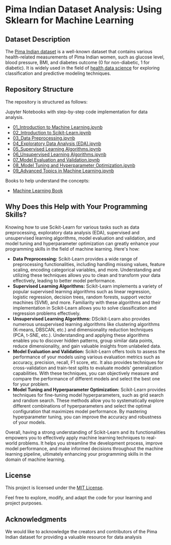 # Pima Indian Dataset Analysis: Using Sklearn for Machine Learning


## Dataset Description

The [Pima Indian dataset](https://github.com/cloudpedagogy/books/blob/main/Pima_Indian_Dataset.ipynb) is a well-known dataset that contains various health-related measurements of Pima Indian women, such as glucose level, blood pressure, BMI, and diabetes outcome (0 for non-diabetic, 1 for diabetic). It is widely used in the field of [health data science](https://github.com/cloudpedagogy/books/blob/main/Health_Data_Science.ipynb) for exploring classification and predictive modeling techniques.

## Repository Structure
The repository is structured as follows:

 Jupyter Notebooks with step-by-step code implementation for data analysis.
  - [01_Introduction to Machine Learning.ipynb](https://github.com/cloudpedagogy/machine-learning-scikit-learn/blob/main/01_Introduction_to_Machine_Learning.ipynb)
  - [02_Introduction to Scikit-Learn.ipynb](https://github.com/cloudpedagogy/machine-learning-scikit-learn/blob/main/02_Introduction_to_Scikit_Learn.ipynb)
  - [03_Data Preprocessing.ipynb](https://github.com/cloudpedagogy/machine-learning-scikit-learn/blob/main/03_Data_Preprocessing.ipynb)
  - [04_Exploratory Data Analysis (EDA).ipynb](https://github.com/cloudpedagogy/machine-learning-scikit-learn/blob/main/04_Exploratory_Data_Analysis_(EDA).ipynb)
  - [05_Supervised Learning Algorithms.ipynb](https://github.com/cloudpedagogy/machine-learning-scikit-learn/blob/main/05_Supervised_Learning_Algorithms.ipynb)
  - [06_Unsupervised Learning Algorithms.ipynb](https://github.com/cloudpedagogy/machine-learning-scikit-learn/blob/main/06_Unsupervised_Learning_Algorithms.ipynb)
  - [07_Model Evaluation and Validation.ipynb](https://github.com/cloudpedagogy/machine-learning-scikit-learn/blob/main/07_Model_Evaluation_and_Validation.ipynb)
  - [08_Model Tuning and Hyperparameter Optimization.ipynb](https://github.com/cloudpedagogy/machine-learning-scikit-learn/blob/main/08_Model_Tuning_and_Hyperparameter_Optimization.ipynb)
  - [09_Advanced Topics in Machine Learning.ipynb](https://github.com/cloudpedagogy/machine-learning-scikit-learn/blob/main/09_Advanced_Topics_in_Machine_Learning.ipynb)

Books to help understand the concepts:
  - [Machine Learning Book](https://github.com/cloudpedagogy/books/blob/main/Machine_Learning.ipynb)

## Why Does this Help with Your Programming Skills?
Knowing how to use Scikit-Learn for various tasks such as data preprocessing, exploratory data analysis (EDA), supervised and unsupervised learning algorithms, model evaluation and validation, and model tuning and hyperparameter optimization can greatly enhance your programming skills in the field of machine learning. Here's how:

- **Data Preprocessing:** Scikit-Learn provides a wide range of preprocessing functionalities, including handling missing values, feature scaling, encoding categorical variables, and more. Understanding and utilizing these techniques allows you to clean and transform your data effectively, leading to better model performance.
- **Supervised Learning Algorithms:** Scikit-Learn implements a variety of popular supervised learning algorithms such as linear regression, logistic regression, decision trees, random forests, support vector machines (SVM), and more. Familiarity with these algorithms and their implementation in Scikit-Learn allows you to solve classification and regression problems effectively.
- **Unsupervised Learning Algorithms:** DScikit-Learn also provides numerous unsupervised learning algorithms like clustering algorithms (K-means, DBSCAN, etc.) and dimensionality reduction techniques (PCA, t-SNE, etc.). Understanding and applying these algorithms enables you to discover hidden patterns, group similar data points, reduce dimensionality, and gain valuable insights from unlabeled data.
- **Model Evaluation and Validation:** Scikit-Learn offers tools to assess the performance of your models using various evaluation metrics such as accuracy, precision, recall, F1 score, etc. It also provides techniques for cross-validation and train-test splits to evaluate models' generalization capabilities. With these techniques, you can objectively measure and compare the performance of different models and select the best one for your problem.
- **Model Tuning and Hyperparameter Optimization:** Scikit-Learn provides techniques for fine-tuning model hyperparameters, such as grid search and random search. These methods allow you to systematically explore different combinations of hyperparameters and select the optimal configuration that maximizes model performance. By mastering hyperparameter tuning, you can improve the accuracy and robustness of your models.

Overall, having a strong understanding of Scikit-Learn and its functionalities empowers you to effectively apply machine learning techniques to real-world problems. It helps you streamline the development process, improve model performance, and make informed decisions throughout the machine learning pipeline, ultimately enhancing your programming skills in the domain of machine learning.

## License
This project is licensed under the [MIT License](LICENSE).

Feel free to explore, modify, and adapt the code for your learning and project purposes.

## Acknowledgments
We would like to acknowledge the creators and contributors of the Pima Indian dataset for providing a valuable resource for data analysis


